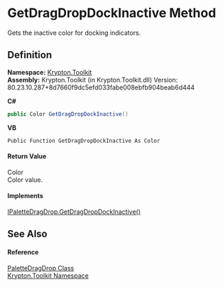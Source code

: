 # GetDragDropDockInactive Method


Gets the inactive color for docking indicators.



## Definition
**Namespace:** <a href="79d2eac2-21f4-54ff-7552-b20c33c30600.md">Krypton.Toolkit</a>  
**Assembly:** Krypton.Toolkit (in Krypton.Toolkit.dll) Version: 80.23.10.287+8d7660f9dc5efd033fabe008ebfb904beab6d444

**C#**
``` C#
public Color GetDragDropDockInactive()
```
**VB**
``` VB
Public Function GetDragDropDockInactive As Color
```



#### Return Value
Color  
Color value.

#### Implements
<a href="0e7ecf3c-0ab2-fd89-3ff6-e14bc551e21f.md">IPaletteDragDrop.GetDragDropDockInactive()</a>  


## See Also


#### Reference
<a href="dd30f027-b08b-0661-dad5-b21cc4950dbd.md">PaletteDragDrop Class</a>  
<a href="79d2eac2-21f4-54ff-7552-b20c33c30600.md">Krypton.Toolkit Namespace</a>  
